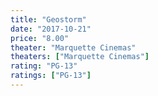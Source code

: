 ```yaml
---
title: "Geostorm"
date: "2017-10-21"
price: "8.00"
theater: "Marquette Cinemas"
theaters: ["Marquette Cinemas"]
rating: "PG-13"
ratings: ["PG-13"]
---
```

